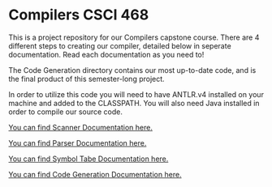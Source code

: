 # Compilers CSCI 468

This is a project repository for our Compilers capstone course. There are 4 different steps to creating our compiler, detailed below in seperate documentation. Read each documentation as you need to!

The Code Generation directory contains our most up-to-date code, and is the final product of this semester-long project.

In order to utilize this code you will need to have ANTLR.v4 installed on your machine and added to the CLASSPATH. You will also need Java installed in order to compile our source code.

[You can find Scanner Documentation here.](/Src/Scanner(Step1)/README.md)

[You can find Parser Documentation here.](/Src/Parser(Step2)/README.md)

[You can find Symbol Tabe Documentation here.](/Src/SymbolTable(Step3)/README.md)

[You can find Code Generation Documentation here.](/Src/CodeGen(Step4)/README.md)
